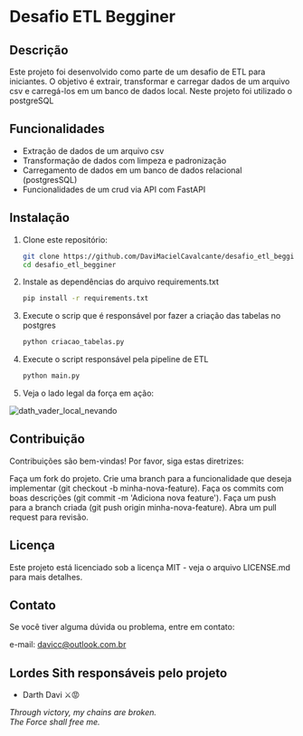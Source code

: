 # Desafio ETL Begginer

## Descrição
Este projeto foi desenvolvido como parte de um desafio de ETL para iniciantes. O objetivo é extrair, transformar e carregar dados de um arquivo csv e carregá-los em um banco de dados local. 
Neste projeto foi utilizado o postgreSQL

## Funcionalidades
- Extração de dados de um arquivo csv
- Transformação de dados com limpeza e padronização
- Carregamento de dados em um banco de dados relacional (postgresSQL)
- Funcionalidades de um crud via API com FastAPI

## Instalação

1. Clone este repositório:
   ```bash
   git clone https://github.com/DaviMacielCavalcante/desafio_etl_begginer.git
   cd desafio_etl_begginer
2. Instale as dependências do arquivo requirements.txt
   ```bash
   pip install -r requirements.txt
3. Execute o scrip que é responsável por fazer a criação das tabelas no postgres
   ```bash
   python criacao_tabelas.py
4. Execute o script responsável pela pipeline de ETL
   ```bash
   python main.py
5. Veja o lado legal da força em ação:

![dath_vader_local_nevando](https://www.icegif.com/wp-content/uploads/2022/09/icegif-1012.gif)

## Contribuição
Contribuições são bem-vindas! Por favor, siga estas diretrizes:

Faça um fork do projeto.
Crie uma branch para a funcionalidade que deseja implementar (git checkout -b minha-nova-feature).
Faça os commits com boas descrições (git commit -m 'Adiciona nova feature').
Faça um push para a branch criada (git push origin minha-nova-feature).
Abra um pull request para revisão.

## Licença
Este projeto está licenciado sob a licença MIT - veja o arquivo LICENSE.md para mais detalhes.

## Contato
Se você tiver alguma dúvida ou problema, entre em contato:

e-mail: davicc@outlook.com.br

## Lordes Sith responsáveis pelo projeto
- Darth Davi ⚔️😡

*Through victory, my chains are broken.
<br>
The Force shall free me.*

